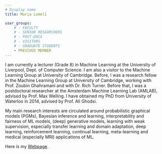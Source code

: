 ```yaml
---
# Display name
title: Maria Lomeli

user_groups:
    # - FACULTY
    # - SENIOR RESEARCHERS
    # - POST-DOCS
    # - VISITORS
    # - GRADUATE STUDENTS
    - PREVIOUS MEMBER
---
```




I am currently a lecturer (Grade 8) in Machine Learning at the University of Liverpool, Dept. of Computer Science. I am also a visitor to the Machine Learning Group at University of Cambridge. Before, I was a research fellow in the Machine Learning Group at University of Cambridge, working with Prof. Zoubin Ghahramani and with Dr. Rich Turner. Before that, I was a postdoctoral researcher at the Amsterdam Machine Learning Lab (AMLAB), advised by Prof. Max Welling. I have obtained my PhD from University of Waterloo in 2014, advised by Prof. Ali Ghodsi.

My main research interests are circulated around probabilistic graphical models (PGMs), Bayesian inference and learning, interpretability and fairness of ML models, (deep) generative models, learning with weak supervision, especially transfer learning and domain adaptation, deep learning, reinforcement learning, continual learning, meta-learning and medical (especially MRI) applications of ML.

Here is my [Webpage](https://tameemadel.wordpress.com/).